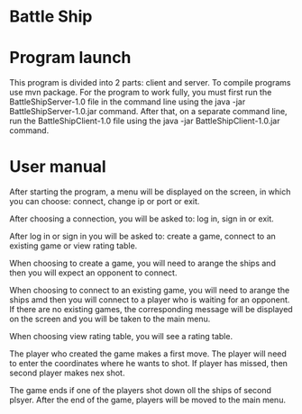 # Battle Ship

# Program launch

This program is divided into 2 parts: client and server. To compile programs use mvn package. For the program to work fully, you must first run the BattleShipServer-1.0 file in the command line using the java -jar BattleShipServer-1.0.jar command. After that, on a separate command line, run the BattleShipClient-1.0 file using the java -jar BattleShipClient-1.0.jar command.

# User manual
After starting the program, a menu will be displayed on the screen, in which you can choose: connect, change ip or port or exit.

After choosing a connection, you will be asked to: log in, sign in or exit.

After log in or sign in you will be asked to: create a game, connect to an existing game or view rating table.

When choosing to create a game, you will need to arange the ships and then you will expect an opponent to connect.

When choosing to connect to an existing game, you will need to arange the ships amd then you will connect to a player who is waiting for an opponent. If there are no existing games, the corresponding message will be displayed on the screen and you will be taken to the main menu.

When choosing view rating table, you will see a rating table.

The player who created the game makes a first move. The player will need to enter the coordinates where he wants to shot. If player has missed, then second player makes nex shot.

The game ends if one of the players shot down oll the ships of second plsyer. After the end of the game, players will be moved to the main menu.
